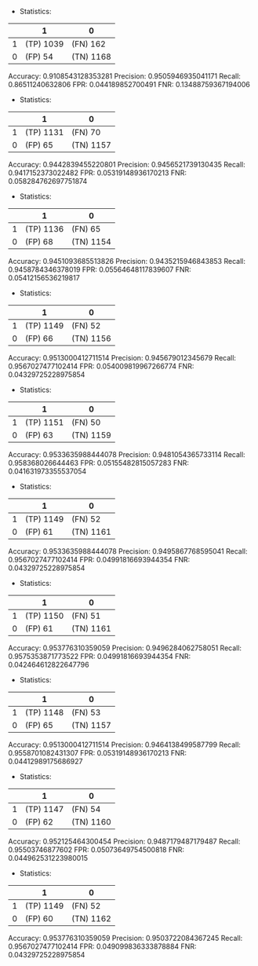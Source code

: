 * Statistics: 

|          |    1     |    0     |
|----------|----------|----------|
|    1     |(TP) 1039 | (FN) 162 |
|    0     | (FP) 54  |(TN) 1168 |
Accuracy: 0.9108543128353281
Precision: 0.9505946935041171
Recall: 0.86511240632806
FPR: 0.044189852700491
FNR: 0.13488759367194006
* Statistics: 

|          |    1     |    0     |
|----------|----------|----------|
|    1     |(TP) 1131 | (FN) 70  |
|    0     | (FP) 65  |(TN) 1157 |
Accuracy: 0.9442839455220801
Precision: 0.9456521739130435
Recall: 0.9417152373022482
FPR: 0.05319148936170213
FNR: 0.058284762697751874
* Statistics: 

|          |    1     |    0     |
|----------|----------|----------|
|    1     |(TP) 1136 | (FN) 65  |
|    0     | (FP) 68  |(TN) 1154 |
Accuracy: 0.9451093685513826
Precision: 0.9435215946843853
Recall: 0.9458784346378019
FPR: 0.05564648117839607
FNR: 0.05412156536219817
* Statistics: 

|          |    1     |    0     |
|----------|----------|----------|
|    1     |(TP) 1149 | (FN) 52  |
|    0     | (FP) 66  |(TN) 1156 |
Accuracy: 0.9513000412711514
Precision: 0.945679012345679
Recall: 0.9567027477102414
FPR: 0.054009819967266774
FNR: 0.04329725228975854
* Statistics: 

|          |    1     |    0     |
|----------|----------|----------|
|    1     |(TP) 1151 | (FN) 50  |
|    0     | (FP) 63  |(TN) 1159 |
Accuracy: 0.9533635988444078
Precision: 0.9481054365733114
Recall: 0.958368026644463
FPR: 0.05155482815057283
FNR: 0.041631973355537054
* Statistics: 

|          |    1     |    0     |
|----------|----------|----------|
|    1     |(TP) 1149 | (FN) 52  |
|    0     | (FP) 61  |(TN) 1161 |
Accuracy: 0.9533635988444078
Precision: 0.9495867768595041
Recall: 0.9567027477102414
FPR: 0.04991816693944354
FNR: 0.04329725228975854
* Statistics: 

|          |    1     |    0     |
|----------|----------|----------|
|    1     |(TP) 1150 | (FN) 51  |
|    0     | (FP) 61  |(TN) 1161 |
Accuracy: 0.953776310359059
Precision: 0.9496284062758051
Recall: 0.9575353871773522
FPR: 0.04991816693944354
FNR: 0.042464612822647796
* Statistics: 

|          |    1     |    0     |
|----------|----------|----------|
|    1     |(TP) 1148 | (FN) 53  |
|    0     | (FP) 65  |(TN) 1157 |
Accuracy: 0.9513000412711514
Precision: 0.9464138499587799
Recall: 0.9558701082431307
FPR: 0.05319148936170213
FNR: 0.04412989175686927
* Statistics: 

|          |    1     |    0     |
|----------|----------|----------|
|    1     |(TP) 1147 | (FN) 54  |
|    0     | (FP) 62  |(TN) 1160 |
Accuracy: 0.952125464300454
Precision: 0.9487179487179487
Recall: 0.95503746877602
FPR: 0.05073649754500818
FNR: 0.044962531223980015
* Statistics: 

|          |    1     |    0     |
|----------|----------|----------|
|    1     |(TP) 1149 | (FN) 52  |
|    0     | (FP) 60  |(TN) 1162 |
Accuracy: 0.953776310359059
Precision: 0.9503722084367245
Recall: 0.9567027477102414
FPR: 0.049099836333878884
FNR: 0.04329725228975854